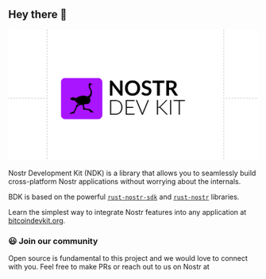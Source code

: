 ## Hey there 👋
![An image of the nostr development kit logo](https://github.com/NostrDevKit/.github/blob/main/profile/card.png?raw=true)


Nostr Development Kit (NDK) is a library that allows you to seamlessly build cross-platform Nostr applications without worrying about the internals.

BDK is based on the powerful [`rust-nostr-sdk`](https://github.com/rust-nostr/nostr-sdk) and [`rust-nostr`](https://github.com/rust-nostr/nostr) libraries.

Learn the simplest way to integrate Nostr features into any application at [bitcoindevkit.org](https://ndkit.com/).


### 😃 Join our community
Open source is fundamental to this project and we would love to connect with you. Feel free to make PRs or reach out to us on Nostr at 